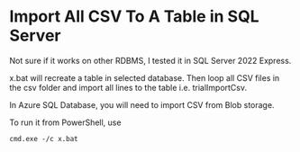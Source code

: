 # Import All CSV To A Table in SQL Server

Not sure if it works on other RDBMS, I tested it in SQL Server 2022 Express.

x.bat will recreate a table in selected database. Then loop all CSV files in the csv folder and import all lines to the table i.e. trialImportCsv.

In Azure SQL Database, you will need to import CSV from Blob storage.

To run it from PowerShell, use
```
cmd.exe -/c x.bat
```
